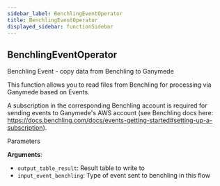 ```yaml
---
sidebar_label: BenchlingEventOperator
title: BenchlingEventOperator
displayed_sidebar: functionSidebar
---
```


## BenchlingEventOperator

Benchling Event - copy data from Benchling to Ganymede

This function allows you to read files from Benchling for processing via Ganymede based on Events.

A subscription in the corresponding Benchling account is required for sending events to Ganymede's AWS account 
(see Benchling docs here: https://docs.benchling.com/docs/events-getting-started#setting-up-a-subscription).

Parameters

**Arguments**:

- `output_table_result`: Result table to write to
- `input_event_benchling`: Type of event sent to benchling in this flow

